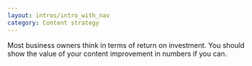 ```yaml
---
layout: intros/intro_with_nav
category: Content strategy
---
```

Most business owners think in terms of return on investment. You should show the value of your content improvement in numbers if you can.

